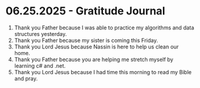 # 06.25.2025 - Gratitude Journal

1. Thank you Father because I was able to practice my algorithms and data structures yesterday.
2. Thank you Father because my sister is coming this Friday.
3. Thank you Lord Jesus because Nassin is here to help us clean our home.
4. Thank you Father because you are helping me stretch myself by learning c# and .net.
5. Thank you Lord Jesus because I had time this morning to read my Bible and pray.

